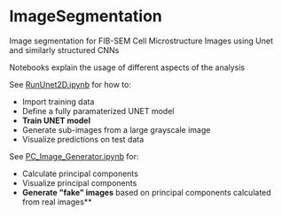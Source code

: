 # ImageSegmentation
Image segmentation for FIB-SEM Cell Microstructure Images using Unet and similarly structured CNNs

Notebooks explain the usage of different aspects of the analysis

See [RunUnet2D.ipynb](https://github.com/aduenner/ImageSegmentation/blob/master/RunUnet2D.ipynb) for how to:
  - Import training data
  - Define a fully paramaterized UNET model
  - **Train UNET model**
  - Generate sub-images from a large grayscale image
  - Visualize predictions on test data
  
  See [PC_Image_Generator.ipynb](https://github.com/aduenner/ImageSegmentation/blob/master/PC_Image_Generator.ipynb) for:
   - Calculate principal components
   - Visualize principal components
   - **Generate "fake" images** based on principal components calculated from real images**

